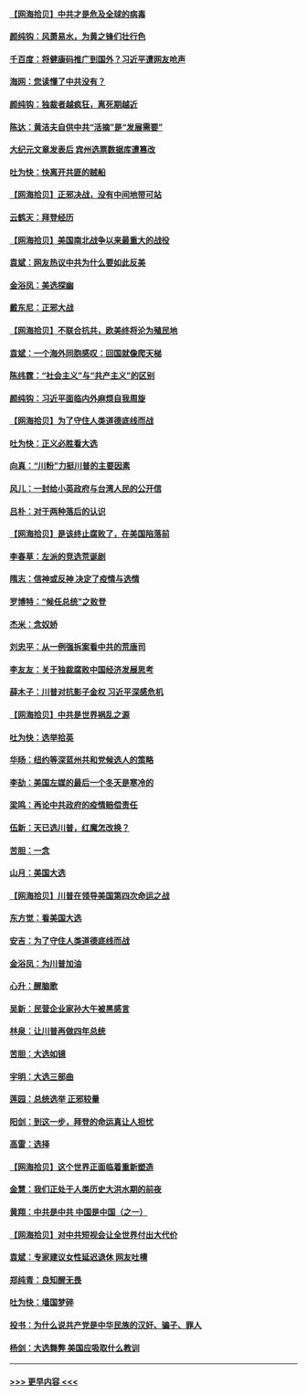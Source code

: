 #### [【网海拾贝】中共才是危及全球的病毒](../pages/nsc993/n12571204.md?t=11250551) 
#### [颜纯钩：风萧易水，为黄之锋们壮行色](../pages/nsc993/n12571487.md?t=11250551) 
#### [千百度：将健康码推广到国外？习近平遭网友呛声](../pages/nsc993/n12570808.md?t=11250551) 
#### [海网：您读懂了中共没有？](../pages/nsc993/n12570487.md?t=11250551) 
#### [颜纯钩：独裁者越疯狂，离死期越近](../pages/nsc993/n12569055.md?t=11250551) 
#### [陈达：黄洁夫自供中共“活摘”是“发展需要”](../pages/nsc993/n12568541.md?t=11250551) 
#### [大纪元文章发表后 宾州选票数据库遭篡改](../pages/nsc993/n12568105.md?t=11250551) 
#### [吐为快：快离开共匪的贼船](../pages/nsc993/n12568462.md?t=11250551) 
#### [【网海拾贝】正邪决战，没有中间地带可站](../pages/nsc993/n12568439.md?t=11250551) 
#### [云鹤天：拜登经历](../pages/nsc993/n12567294.md?t=11250551) 
#### [【网海拾贝】美国南北战争以来最重大的战役](../pages/nsc993/n12567247.md?t=11250551) 
#### [袁斌：网友热议中共为什么要如此反美](../pages/nsc993/n12567162.md?t=11250551) 
#### [金浴凤：美选探幽](../pages/nsc993/n12567147.md?t=11250551) 
#### [戴东尼：正邪大战](../pages/nsc993/n12567033.md?t=11250551) 
#### [【网海拾贝】不联合抗共，欧美终将沦为殖民地](../pages/nsc993/n12565068.md?t=11250551) 
#### [袁斌：一个海外同胞感叹：回国就像爬天梯](../pages/nsc993/n12564986.md?t=11250551) 
#### [陈纬霆：“社会主义”与“共产主义”的区别](../pages/nsc993/n12562417.md?t=11250551) 
#### [颜纯钩：习近平面临内外麻烦自我周旋](../pages/nsc993/n12563356.md?t=11250551) 
#### [【网海拾贝】为了守住人类道德底线而战](../pages/nsc993/n12562542.md?t=11250551) 
#### [吐为快：正义必胜看大选](../pages/nsc993/n12561967.md?t=11250551) 
#### [向真：“川粉”力挺川普的主要因素](../pages/nsc993/n12560774.md?t=11250551) 
#### [风儿：一封给小英政府与台湾人民的公开信](../pages/nsc993/n12560581.md?t=11250551) 
#### [吕朴：对于两种落后的认识](../pages/nsc993/n12560492.md?t=11250551) 
#### [【网海拾贝】是该终止腐败了，在美国陷落前](../pages/nsc993/n12559936.md?t=11250551) 
#### [李春草：左派的竞选荒诞剧](../pages/nsc993/n12558380.md?t=11250551) 
#### [隋志：信神或反神 决定了疫情与选情](../pages/nsc993/n12558255.md?t=11250551) 
#### [罗博特：“候任总统”之败登](../pages/nsc993/n12558189.md?t=11250551) 
#### [杰米：念奴娇](../pages/nsc993/n12558174.md?t=11250551) 
#### [刘忠平：从一例强拆案看中共的荒唐司](../pages/nsc993/n12558036.md?t=11250551) 
#### [李友友：关于独裁腐败中国经济发展思考](../pages/nsc993/n12558004.md?t=11250551) 
#### [薛木子：川普对抗影子金权 习近平深感危机](../pages/nsc993/n12557342.md?t=11250551) 
#### [【网海拾贝】中共是世界祸乱之源](../pages/nsc993/n12555353.md?t=11250551) 
#### [吐为快：选举拾英](../pages/nsc993/n12555041.md?t=11250551) 
#### [华旸：纽约等深蓝州共和党候选人的策略](../pages/nsc993/n12554309.md?t=11250551) 
#### [李劼：美国左媒的最后一个冬天是寒冷的](../pages/nsc993/n12552947.md?t=11250551) 
#### [梁鸣：再论中共政府的疫情赔偿责任](../pages/nsc993/n12553012.md?t=11250551) 
#### [伍新：天已选川普，红魔怎改换？](../pages/nsc993/n12552970.md?t=11250551) 
#### [苦胆：一念](../pages/nsc993/n12552957.md?t=11250551) 
#### [山月：美国大选](../pages/nsc993/n12552446.md?t=11250551) 
#### [【网海拾贝】川普在领导美国第四次命运之战](../pages/nsc993/n12551973.md?t=11250551) 
#### [东方觉：看美国大选](../pages/nsc993/n12551647.md?t=11250551) 
#### [安吉：为了守住人类道德底线而战](../pages/nsc993/n12551111.md?t=11250551) 
#### [金浴凤：为川普加油](../pages/nsc993/n12551085.md?t=11250551) 
#### [心升：醒脑歌](../pages/nsc993/n12550984.md?t=11250551) 
#### [吴新：民营企业家孙大午被黑感言](../pages/nsc993/n12550656.md?t=11250551) 
#### [林泉：让川普再做四年总统](../pages/nsc993/n12550640.md?t=11250551) 
#### [苦胆：大选如镜](../pages/nsc993/n12550630.md?t=11250551) 
#### [宇明：大选三部曲](../pages/nsc993/n12550603.md?t=11250551) 
#### [莲园：总统选举 正邪较量](../pages/nsc993/n12550594.md?t=11250551) 
#### [阳剑：到这一步，拜登的命运真让人担忧](../pages/nsc993/n12549093.md?t=11250551) 
#### [高雷：选择](../pages/nsc993/n12549087.md?t=11250551) 
#### [【网海拾贝】这个世界正面临着重新塑造](../pages/nsc993/n12548326.md?t=11250551) 
#### [金慧：我们正处于人类历史大洪水期的前夜](../pages/nsc993/n12547914.md?t=11250551) 
#### [黄翔：中共是中共 中国是中国（之一）](../pages/nsc993/n12547576.md?t=11250551) 
#### [【网海拾贝】对中共短视会让全世界付出大代价](../pages/nsc993/n12546043.md?t=11250551) 
#### [袁斌：专家建议女性延迟退休 网友吐槽](../pages/nsc993/n12545424.md?t=11250551) 
#### [郑纯青：良知醒无畏](../pages/nsc993/n12545394.md?t=11250551) 
#### [吐为快：墙国梦碎](../pages/nsc993/n12545309.md?t=11250551) 
#### [投书：为什么说共产党是中华民族的汉奸、骗子、罪人](../pages/nsc993/n12545089.md?t=11250551) 
#### [杨剑：大选舞弊 美国应吸取什么教训](../pages/nsc993/n12543937.md?t=11250551) 

----
#### [ >>> 更早内容 <<< ](../indexes/nsc993-earlier.md)
